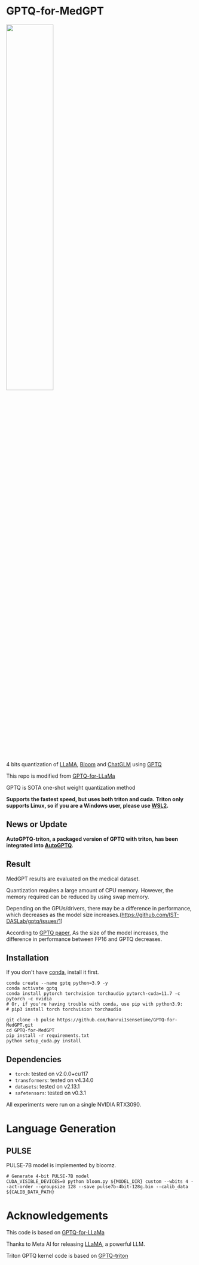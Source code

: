 # GPTQ-for-MedGPT
<img src = https://user-images.githubusercontent.com/64115820/235287009-2d07bba8-9b85-4973-9e06-2a3c28777f06.png width="50%" height="50%">

4 bits quantization of [LLaMA](https://arxiv.org/abs/2302.13971), [Bloom](https://arxiv.org/abs/2211.05100) and [ChatGLM](https://github.com/THUDM/ChatGLM-6B) using [GPTQ](https://arxiv.org/abs/2210.17323)

This repo is modified from [GPTQ-for-LLaMa](https://github.com/qwopqwop200/GPTQ-for-LLaMa)

GPTQ is SOTA one-shot weight quantization method

**Supports the fastest speed, but uses both triton and cuda.**
**Triton only supports Linux, so if you are a Windows user, please use [WSL2](https://learn.microsoft.com/en-us/windows/wsl/install).**

## News or Update
**AutoGPTQ-triton, a packaged version of GPTQ with triton, has been integrated into [AutoGPTQ](https://github.com/PanQiWei/AutoGPTQ).**
## Result
MedGPT results are evaluated on the medical dataset.

Quantization requires a large amount of CPU memory. However, the memory required can be reduced by using swap memory.

Depending on the GPUs/drivers, there may be a difference in performance, which decreases as the model size increases.(https://github.com/IST-DASLab/gptq/issues/1)

According to [GPTQ paper](https://arxiv.org/abs/2210.17323), As the size of the model increases, the difference in performance between FP16 and GPTQ decreases.

## Installation
If you don't have [conda](https://docs.conda.io/en/latest/miniconda.html), install it first.
```
conda create --name gptq python=3.9 -y
conda activate gptq
conda install pytorch torchvision torchaudio pytorch-cuda=11.7 -c pytorch -c nvidia
# Or, if you're having trouble with conda, use pip with python3.9:
# pip3 install torch torchvision torchaudio

git clone -b pulse https://github.com/hanrui1sensetime/GPTQ-for-MedGPT.git
cd GPTQ-for-MedGPT
pip install -r requirements.txt
python setup_cuda.py install
```
## Dependencies

* `torch`: tested on v2.0.0+cu117
* `transformers`: tested on v4.34.0
* `datasets`: tested on v2.13.1
* `safetensors`: tested on v0.3.1

All experiments were run on a single NVIDIA RTX3090.

# Language Generation
## PULSE

PULSE-7B model is implemented by bloomz.

```
# Generate 4-bit PULSE-7B model
CUDA_VISIBLE_DEVICES=0 python bloom.py ${MODEL_DIR} custom --wbits 4 --act-order --groupsize 128 --save pulse7b-4bit-128g.bin --calib_data ${CALIB_DATA_PATH}
```

# Acknowledgements
This code is based on [GPTQ-for-LLaMa](https://github.com/qwopqwop200/GPTQ-for-LLaMa)

Thanks to Meta AI for releasing [LLaMA](https://arxiv.org/abs/2302.13971), a powerful LLM.

Triton GPTQ kernel code is based on [GPTQ-triton](https://github.com/fpgaminer/GPTQ-triton)
